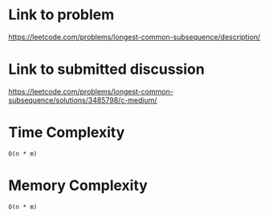 # Link to problem
https://leetcode.com/problems/longest-common-subsequence/description/

# Link to submitted discussion
https://leetcode.com/problems/longest-common-subsequence/solutions/3485798/c-medium/

# Time Complexity
`O(n * m)`

# Memory Complexity
`O(n * m)`
